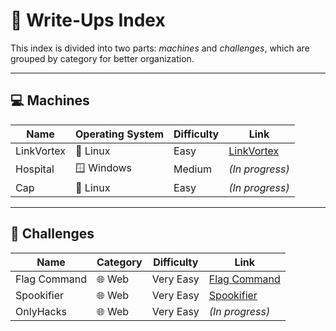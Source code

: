 # 📂 Write-Ups Index
This index is divided into two parts: *machines* and *challenges*, which are grouped by category for better organization.

---

## 💻 Machines

|  Name   |   Operating System  |  Difficulty   |   Link  |
| --- | --- | --- | --- |
| LinkVortex |🐧 Linux | Easy | [LinkVortex](https://medium.com/@pablo13villalobos/hack-the-box-machine-linkvortex-walkthrough-en-5d467f2eec8b) |
| Hospital | 🪟 Windows | Medium | *(In progress)* |
| Cap | 🐧 Linux | Easy | *(In progress)* |

---

## 🧩 Challenges

|  Name   |   Category  |  Difficulty   |   Link  |
| --- | --- | --- | --- |
| Flag Command |🌐 Web | Very Easy | [Flag Command](https://medium.com/@pablo13villalobos/hack-the-box-flag-command-walkthrough-en-f387461ef976) |
| Spookifier |🌐 Web | Very Easy | [Spookifier](https://medium.com/@pablo13villalobos/hack-the-box-spookifier-walkthrough-en-51e5c29e8e7f) |
| OnlyHacks | 🌐 Web | Very Easy | *(In progress)* |
